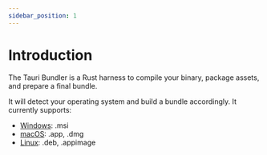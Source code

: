 ```yaml
---
sidebar_position: 1
---
```


# Introduction

The Tauri Bundler is a Rust harness to compile your binary, package assets, and prepare a final bundle.

It will detect your operating system and build a bundle accordingly. It currently supports:

- [Windows](./windows): .msi
- [macOS](./macos): .app, .dmg
- [Linux](./debian): .deb, .appimage
